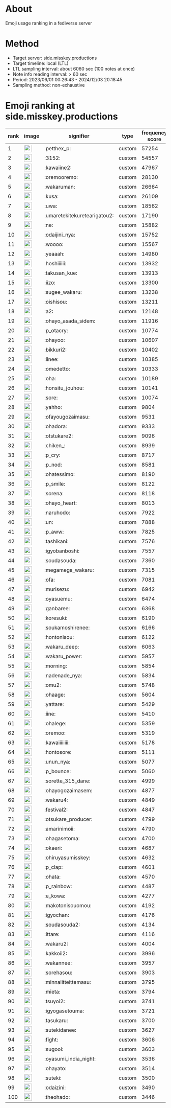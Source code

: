 # About
Emoji usage ranking in a fediverse server

# Method
- Target server: side.misskey.productions
- Target timeline: local (LTL)
- LTL sampling interval: about 6060 sec (100 notes at once)
- Note info reading interval: > 60 sec
- Period: 2023/06/01 00:26:43 - 2024/12/03 20:18:45 
- Sampling method: non-exhaustive

# Emoji ranking at side.misskey.productions

|rank|image|signifier|type|frequency score|
|----|----|----|----|----|
|1|<img height="24" src="https://side.misskey.productions/emoji/petthex_p.webp">|:petthex_p:|custom|57254|
|2|<img height="24" src="https://side.misskey.productions/emoji/3152.webp">|:3152:|custom|54557|
|3|<img height="24" src="https://side.misskey.productions/emoji/kawaiine2.webp">|:kawaiine2:|custom|47967|
|4|<img height="24" src="https://side.misskey.productions/emoji/oremooremo.webp">|:oremooremo:|custom|28130|
|5|<img height="24" src="https://side.misskey.productions/emoji/wakaruman.webp">|:wakaruman:|custom|26664|
|6|<img height="24" src="https://side.misskey.productions/emoji/kusa.webp">|:kusa:|custom|26109|
|7|<img height="24" src="https://side.misskey.productions/emoji/uwa.webp">|:uwa:|custom|18562|
|8|<img height="24" src="https://side.misskey.productions/emoji/umaretekitekuretearigatou2.webp">|:umaretekitekuretearigatou2:|custom|17190|
|9|<img height="24" src="https://side.misskey.productions/emoji/ne.webp">|:ne:|custom|15882|
|10|<img height="24" src="https://side.misskey.productions/emoji/odaijini_nya.webp">|:odaijini_nya:|custom|15752|
|11|<img height="24" src="https://side.misskey.productions/emoji/woooo.webp">|:woooo:|custom|15567|
|12|<img height="24" src="https://side.misskey.productions/emoji/yeaaah.webp">|:yeaaah:|custom|14980|
|13|<img height="24" src="https://side.misskey.productions/emoji/hoshiiiiii.webp">|:hoshiiiiii:|custom|13932|
|14|<img height="24" src="https://side.misskey.productions/emoji/takusan_kue.webp">|:takusan_kue:|custom|13913|
|15|<img height="24" src="https://side.misskey.productions/emoji/iizo.webp">|:iizo:|custom|13300|
|16|<img height="24" src="https://side.misskey.productions/emoji/sugee_wakaru.webp">|:sugee_wakaru:|custom|13238|
|17|<img height="24" src="https://side.misskey.productions/emoji/oishisou.webp">|:oishisou:|custom|13211|
|18|<img height="24" src="https://side.misskey.productions/emoji/a2.webp">|:a2:|custom|12148|
|19|<img height="24" src="https://side.misskey.productions/emoji/ohayo_asada_sidem.webp">|:ohayo_asada_sidem:|custom|11916|
|20|<img height="24" src="https://side.misskey.productions/emoji/p_otacry.webp">|:p_otacry:|custom|10774|
|21|<img height="24" src="https://side.misskey.productions/emoji/ohayoo.webp">|:ohayoo:|custom|10607|
|22|<img height="24" src="https://side.misskey.productions/emoji/bikkuri2.webp">|:bikkuri2:|custom|10402|
|23|<img height="24" src="https://side.misskey.productions/emoji/iinee.webp">|:iinee:|custom|10385|
|24|<img height="24" src="https://side.misskey.productions/emoji/omedetto.webp">|:omedetto:|custom|10333|
|25|<img height="24" src="https://side.misskey.productions/emoji/oha.webp">|:oha:|custom|10189|
|26|<img height="24" src="https://side.misskey.productions/emoji/honsitu_jouhou.webp">|:honsitu_jouhou:|custom|10141|
|27|<img height="24" src="https://side.misskey.productions/emoji/sore.webp">|:sore:|custom|10074|
|28|<img height="24" src="https://side.misskey.productions/emoji/yahho.webp">|:yahho:|custom|9804|
|29|<img height="24" src="https://side.misskey.productions/emoji/ofayougozaimasu.webp">|:ofayougozaimasu:|custom|9531|
|30|<img height="24" src="https://side.misskey.productions/emoji/ohadora.webp">|:ohadora:|custom|9333|
|31|<img height="24" src="https://side.misskey.productions/emoji/otstukare2.webp">|:otstukare2:|custom|9096|
|32|<img height="24" src="https://side.misskey.productions/emoji/chiken_.webp">|:chiken_:|custom|8939|
|33|<img height="24" src="https://side.misskey.productions/emoji/p_cry.webp">|:p_cry:|custom|8717|
|34|<img height="24" src="https://side.misskey.productions/emoji/p_nod.webp">|:p_nod:|custom|8581|
|35|<img height="24" src="https://side.misskey.productions/emoji/ohatessimo.webp">|:ohatessimo:|custom|8190|
|36|<img height="24" src="https://side.misskey.productions/emoji/p_smile.webp">|:p_smile:|custom|8122|
|37|<img height="24" src="https://side.misskey.productions/emoji/sorena.webp">|:sorena:|custom|8118|
|38|<img height="24" src="https://side.misskey.productions/emoji/ohayo_heart.webp">|:ohayo_heart:|custom|8013|
|39|<img height="24" src="https://side.misskey.productions/emoji/naruhodo.webp">|:naruhodo:|custom|7922|
|40|<img height="24" src="https://side.misskey.productions/emoji/un.webp">|:un:|custom|7888|
|41|<img height="24" src="https://side.misskey.productions/emoji/p_aww.webp">|:p_aww:|custom|7825|
|42|<img height="24" src="https://side.misskey.productions/emoji/tashikani.webp">|:tashikani:|custom|7576|
|43|<img height="24" src="https://side.misskey.productions/emoji/igyobanboshi.webp">|:igyobanboshi:|custom|7557|
|44|<img height="24" src="https://side.misskey.productions/emoji/soudasouda.webp">|:soudasouda:|custom|7360|
|45|<img height="24" src="https://side.misskey.productions/emoji/megamega_wakaru.webp">|:megamega_wakaru:|custom|7315|
|46|<img height="24" src="https://side.misskey.productions/emoji/ofa.webp">|:ofa:|custom|7081|
|47|<img height="24" src="https://side.misskey.productions/emoji/murisezu.webp">|:murisezu:|custom|6942|
|48|<img height="24" src="https://side.misskey.productions/emoji/oyasuemu.webp">|:oyasuemu:|custom|6474|
|49|<img height="24" src="https://side.misskey.productions/emoji/ganbaree.webp">|:ganbaree:|custom|6368|
|50|<img height="24" src="https://side.misskey.productions/emoji/koresuki.webp">|:koresuki:|custom|6190|
|51|<img height="24" src="https://side.misskey.productions/emoji/soukamoshirenee.webp">|:soukamoshirenee:|custom|6166|
|52|<img height="24" src="https://side.misskey.productions/emoji/hontonisou.webp">|:hontonisou:|custom|6122|
|53|<img height="24" src="https://side.misskey.productions/emoji/wakaru_deep.webp">|:wakaru_deep:|custom|6063|
|54|<img height="24" src="https://side.misskey.productions/emoji/wakaru_power.webp">|:wakaru_power:|custom|5957|
|55|<img height="24" src="https://side.misskey.productions/emoji/morning.webp">|:morning:|custom|5854|
|56|<img height="24" src="https://side.misskey.productions/emoji/nadenade_nya.webp">|:nadenade_nya:|custom|5834|
|57|<img height="24" src="https://side.misskey.productions/emoji/omu2.webp">|:omu2:|custom|5748|
|58|<img height="24" src="https://side.misskey.productions/emoji/ohaage.webp">|:ohaage:|custom|5604|
|59|<img height="24" src="https://side.misskey.productions/emoji/yattare.webp">|:yattare:|custom|5429|
|60|<img height="24" src="https://side.misskey.productions/emoji/iine.webp">|:iine:|custom|5410|
|61|<img height="24" src="https://side.misskey.productions/emoji/ohalege.webp">|:ohalege:|custom|5359|
|62|<img height="24" src="https://side.misskey.productions/emoji/oremoo.webp">|:oremoo:|custom|5319|
|63|<img height="24" src="https://side.misskey.productions/emoji/kawaiiiiiiii.webp">|:kawaiiiiiiii:|custom|5178|
|64|<img height="24" src="https://side.misskey.productions/emoji/hontosore.webp">|:hontosore:|custom|5111|
|65|<img height="24" src="https://side.misskey.productions/emoji/unun_nya.webp">|:unun_nya:|custom|5077|
|66|<img height="24" src="https://side.misskey.productions/emoji/p_bounce.webp">|:p_bounce:|custom|5060|
|67|<img height="24" src="https://side.misskey.productions/emoji/sorette_315_dane.webp">|:sorette_315_dane:|custom|4999|
|68|<img height="24" src="https://side.misskey.productions/emoji/ohayogozaimasem.webp">|:ohayogozaimasem:|custom|4877|
|69|<img height="24" src="https://side.misskey.productions/emoji/wakaru4.webp">|:wakaru4:|custom|4849|
|70|<img height="24" src="https://side.misskey.productions/emoji/festival2.webp">|:festival2:|custom|4847|
|71|<img height="24" src="https://side.misskey.productions/emoji/otsukare_producer.webp">|:otsukare_producer:|custom|4799|
|72|<img height="24" src="https://side.misskey.productions/emoji/amarinimoii.webp">|:amarinimoii:|custom|4790|
|73|<img height="24" src="https://side.misskey.productions/emoji/ohagasetoma.webp">|:ohagasetoma:|custom|4700|
|74|<img height="24" src="https://side.misskey.productions/emoji/okaeri.webp">|:okaeri:|custom|4687|
|75|<img height="24" src="https://side.misskey.productions/emoji/ohiruyasumisskey.webp">|:ohiruyasumisskey:|custom|4632|
|76|<img height="24" src="https://side.misskey.productions/emoji/p_clap.webp">|:p_clap:|custom|4601|
|77|<img height="24" src="https://side.misskey.productions/emoji/ohata.webp">|:ohata:|custom|4570|
|78|<img height="24" src="https://side.misskey.productions/emoji/p_rainbow.webp">|:p_rainbow:|custom|4487|
|79|<img height="24" src="https://side.misskey.productions/emoji/e_kowa.webp">|:e_kowa:|custom|4277|
|80|<img height="24" src="https://side.misskey.productions/emoji/makotonisouomou.webp">|:makotonisouomou:|custom|4192|
|81|<img height="24" src="https://side.misskey.productions/emoji/igyochan.webp">|:igyochan:|custom|4176|
|82|<img height="24" src="https://side.misskey.productions/emoji/soudasouda2.webp">|:soudasouda2:|custom|4134|
|83|<img height="24" src="https://side.misskey.productions/emoji/ittare.webp">|:ittare:|custom|4116|
|84|<img height="24" src="https://side.misskey.productions/emoji/wakaru2.webp">|:wakaru2:|custom|4004|
|85|<img height="24" src="https://side.misskey.productions/emoji/kakkoii2.webp">|:kakkoii2:|custom|3996|
|86|<img height="24" src="https://side.misskey.productions/emoji/wakannee.webp">|:wakannee:|custom|3957|
|87|<img height="24" src="https://side.misskey.productions/emoji/sorehasou.webp">|:sorehasou:|custom|3903|
|88|<img height="24" src="https://side.misskey.productions/emoji/minnaiitteittemasu.webp">|:minnaiitteittemasu:|custom|3795|
|89|<img height="24" src="https://side.misskey.productions/emoji/mieta.webp">|:mieta:|custom|3794|
|90|<img height="24" src="https://side.misskey.productions/emoji/tsuyoi2.webp">|:tsuyoi2:|custom|3741|
|91|<img height="24" src="https://side.misskey.productions/emoji/igyogasetouma.webp">|:igyogasetouma:|custom|3721|
|92|<img height="24" src="https://side.misskey.productions/emoji/tasukaru.webp">|:tasukaru:|custom|3700|
|93|<img height="24" src="https://side.misskey.productions/emoji/sutekidanee.webp">|:sutekidanee:|custom|3627|
|94|<img height="24" src="https://side.misskey.productions/emoji/fight.webp">|:fight:|custom|3606|
|95|<img height="24" src="https://side.misskey.productions/emoji/sugooi.webp">|:sugooi:|custom|3603|
|96|<img height="24" src="https://side.misskey.productions/emoji/oyasumi_india_night.webp">|:oyasumi_india_night:|custom|3536|
|97|<img height="24" src="https://side.misskey.productions/emoji/ohayato.webp">|:ohayato:|custom|3514|
|98|<img height="24" src="https://side.misskey.productions/emoji/suteki.webp">|:suteki:|custom|3500|
|99|<img height="24" src="https://side.misskey.productions/emoji/odaizini.webp">|:odaizini:|custom|3490|
|100|<img height="24" src="https://side.misskey.productions/emoji/theohado.webp">|:theohado:|custom|3446|
